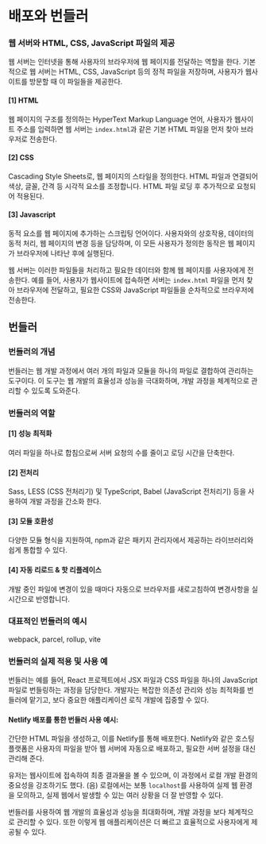 # 배포와 번들러

### 웹 서버와 HTML, CSS, JavaScript 파일의 제공

웹 서버는 인터넷을 통해 사용자의 브라우저에 웹 페이지를 전달하는 역할을 한다. 기본적으로 웹 서버는 HTML, CSS, JavaScript 등의 정적 파일을 저장하며, 사용자가 웹사이트를 방문할 때 이 파일들을 제공한다.

#### [1] **HTML**
웹 페이지의 구조를 정의하는 HyperText Markup Language 언어, 사용자가 웹사이트 주소를 입력하면 웹 서버는 `index.html`과 같은 기본 HTML 파일을 먼저 찾아 브라우저로 전송한다.

#### [2] CSS
Cascading Style Sheets로, 웹 페이지의 스타일을 정의한다. HTML 파일과 연결되어 색상, 글꼴, 간격 등 시각적 요소를 조정합니다. HTML 파일 로딩 후 추가적으로 요청되어 적용된다.

#### [3] Javascript
동적 요소를 웹 페이지에 추가하는 스크립팅 언어이다. 사용자와의 상호작용, 데이터의 동적 처리, 웹 페이지의 변경 등을 담당하며, 이 모든 사용자가 정의한 동작은 웹 페이지가 브라우저에 나타난 후에 실행된다.

웹 서버는 이러한 파일들을 처리하고 필요한 데이터와 함께 웹 페이지를 사용자에게 전송한다. 예를 들어, 사용자가 웹사이트에 접속하면 서버는 `index.html` 파일을 먼저 찾아 브라우저에 전달하고, 필요한 CSS와 JavaScript 파일들을 순차적으로 브라우저에 전송한다.

## 번들러

### 번들러의 개념

번들러는 웹 개발 과정에서 여러 개의 파일과 모듈을 하나의 파일로 결합하여 관리하는 도구이다. 이 도구는 웹 개발의 효율성과 성능을 극대화하며, 개발 과정을 체계적으로 관리할 수 있도록 도와준다.

### 번들러의 역할

#### [1] 성능 최적화
여러 파일을 하나로 합침으로써 서버 요청의 수를 줄이고 로딩 시간을 단축한다.

#### [2] 전처리
Sass, LESS (CSS 전처리기) 및 TypeScript, Babel (JavaScript 전처리기) 등을 사용하여 개발 과정을 간소화 한다.

#### [3] 모듈 호환성 
다양한 모듈 형식을 지원하여, npm과 같은 패키지 관리자에서 제공하는 라이브러리와 쉽게 통합할 수 있다.

#### [4] 자동 리로드 & 핫 리플레이스
개발 중인 파일에 변경이 있을 때마다 자동으로 브라우저를 새로고침하여 변경사항을 실시간으로 반영합니다.

### 대표적인 번들러의 예시

webpack, parcel, rollup, vite

### 번들러의 실제 적용 및 사용 예

번들러는 예를 들어, React 프로젝트에서 JSX 파일과 CSS 파일을 하나의 JavaScript 파일로 번들링하는 과정을 담당한다. 개발자는 복잡한 의존성 관리와 성능 최적화를 번들러에 맡기고, 보다 중요한 애플리케이션 로직 개발에 집중할 수 있다.

#### Netlify 배포를 통한 번들러 사용 예시:

간단한 HTML 파일을 생성하고, 이를 Netlify를 통해 배포한다. Netlify와 같은 호스팅 플랫폼은 사용자의 파일을 받아 웹 서버에 자동으로 배포하고, 필요한 서버 설정을 대신 관리해 준다.

유저는 웹사이트에 접속하여 최종 결과물을 볼 수 있으며, 이 과정에서 로컬 개발 환경의 중요성을 강조하기도 했다. (음) 로컬에서는 보통 `localhost`를 사용하여 실제 웹 환경을 모의하고, 실제 웹에서 발생할 수 있는 여러 상황을 더 잘 반영할 수 있다.

 번들러를 사용하여 웹 개발의 효율성과 성능을 최대화하며, 개발 과정을 보다 체계적으로 관리할 수 있다. 또한 이렇게 웹 애플리케이션은 더 빠르고 효율적으로 사용자에게 제공될 수 있다.